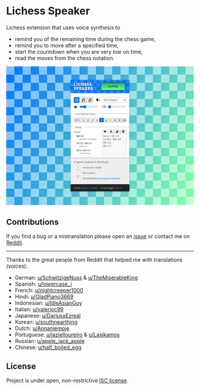 # Lichess Speaker

Lichess extension that uses voice synthesis to

- remind you of the remaining time during the chess game,
- remind you to move after a specified time,
- start the countdown when you are very low on time,
- read the moves from the chess notation.

![screenshot](./large-promo.png)

## Contributions

If you find a bug or a mistranslation please open an [issue](https://github.com/caderek/lichess-speaker/issues) or contact me on [Reddit](https://www.reddit.com/user/kap89/).

---

Thanks to the great people from Reddit that helped me with translations (voices):

- German: [u/SchwitzigeNuss](https://www.reddit.com/user/SchwitzigeNuss/) & [u/TheMiserableKing](https://www.reddit.com/user/TheMiserableKing/)
- Spanish: [u/lowercase_j](https://www.reddit.com/user/lowercase_j/)
- French: [u/nightcreeper1000](https://www.reddit.com/user/nightcreeper1000/)
- Hindi: [u/GladPiano3669](https://www.reddit.com/user/GladPiano3669/)
- Indonesian: [u/IdleAsianGuy](https://www.reddit.com/user/IdleAsianGuy/)
- Italian: [u/valerioc99](https://www.reddit.com/user/valerioc99/)
- Japanese: [u/DariusxEzreal](https://www.reddit.com/user/DariusxEzreal/)
- Korean: [u/southnearthing](https://www.reddit.com/user/southnearthing/)
- Dutch: [u/Annaniempje](https://www.reddit.com/user/Annaniempje/)
- Portuguese: [u/jazielloureiro](https://github.com/jazielloureiro) & [u/Lasikamos](https://www.reddit.com/user/Lasikamos/)
- Russian: [u/apple_jack_apple](https://www.reddit.com/user/apple_jack_apple/)
- Chinese: [u/half_boiled_egg](https://www.reddit.com/user/half_boiled_egg/)

## License

Project is under open, non-restrictive [ISC license](LICENSE.md).
